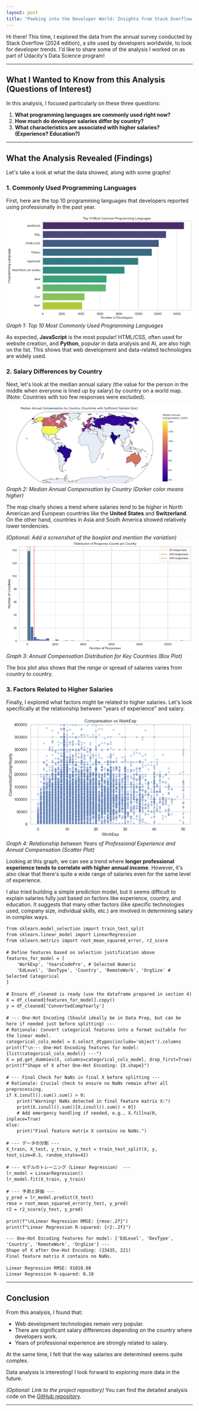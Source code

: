 ```yaml
---
layout: post
title: "Peeking into the Developer World: Insights from Stack Overflow's 2024 Survey" 
---
```


Hi there! This time, I explored the data from the annual survey conducted by Stack Overflow (2024 edition), a site used by developers worldwide, to look for developer trends. 
I'd like to share some of the analysis I worked on as part of Udacity's Data Science program!

---

## What I Wanted to Know from this Analysis (Questions of Interest)

In this analysis, I focused particularly on these three questions:

1.  **What programming languages are commonly used right now?**
2.  **How much do developer salaries differ by country?**
3.  **What characteristics are associated with higher salaries? (Experience? Education?)**

---

## What the Analysis Revealed (Findings)

Let's take a look at what the data showed, along with some graphs!

### 1. Commonly Used Programming Languages

First, here are the top 10 programming languages that developers reported using professionally in the past year.

![Top 10 Programming Languages](../assets/images/q1_languages_plot.png)
*Graph 1: Top 10 Most Commonly Used Programming Languages*

As expected, **JavaScript** is the most popular! HTML/CSS, often used for website creation, and **Python**, popular in data analysis and AI, are also high on the list. 
This shows that web development and data-related technologies are widely used.

### 2. Salary Differences by Country

Next, let's look at the median annual salary (the value for the person in the middle when everyone is lined up by salary) by country on a world map. (Note: Countries with too few responses were excluded).

![Median Compensation by Country Map](../assets/images/q2_country_map.png)
*Graph 2: Median Annual Compensation by Country (Darker color means higher)*

The map clearly shows a trend where salaries tend to be higher in North American and European countries like the **United States** and **Switzerland**. On the other hand, countries in Asia and South America showed relatively lower tendencies.

*(Optional: Add a screenshot of the boxplot and mention the variation)*
![Compensation Distribution by Country Boxplot](../assets/images/q2_country_dist.png)
*Graph 3: Annual Compensation Distribution for Key Countries (Box Plot)*

The box plot also shows that the *range* or spread of salaries varies from country to country.

### 3. Factors Related to Higher Salaries

Finally, I explored what factors might be related to higher salaries. Let's look specifically at the relationship between "years of experience" and salary.

![Compensation vs Years of Professional Experience](../assets/images/q3_experience_scatter.png)
*Graph 4: Relationship between Years of Professional Experience and Annual Compensation (Scatter Plot)*

Looking at this graph, we can see a trend where **longer professional experience tends to correlate with higher annual income**. However, it's also clear that there's quite a wide range of salaries even for the same level of experience.

I also tried building a simple prediction model, but it seems difficult to explain salaries fully just based on factors like experience, country, and education. It suggests that many other factors (like specific technologies used, company size, individual skills, etc.) are involved in determining salary in complex ways.

```
from sklearn.model_selection import train_test_split
from sklearn.linear_model import LinearRegression
from sklearn.metrics import root_mean_squared_error, r2_score

# Define features based on selection justification above
features_for_model = [
    'WorkExp', 'YearsCodePro', # Selected Numeric
    'EdLevel', 'DevType', 'Country', 'RemoteWork', 'OrgSize' # Selected Categorical
]

# Ensure df_cleaned is ready (use the dataframe prepared in section 4)
X = df_cleaned[features_for_model].copy()
y = df_cleaned['ConvertedCompYearly']

# --- One-Hot Encoding (Should ideally be in Data Prep, but can be here if needed just before splitting) ---
# Rationale: Convert categorical features into a format suitable for the linear model.
categorical_cols_model = X.select_dtypes(include='object').columns
print(f"\n--- One-Hot Encoding features for model: {list(categorical_cols_model)} ---")
X = pd.get_dummies(X, columns=categorical_cols_model, drop_first=True)
print(f"Shape of X after One-Hot Encoding: {X.shape}")

# --- Final Check for NaNs in final X before splitting ---
# Rationale: Crucial check to ensure no NaNs remain after all preprocessing.
if X.isnull().sum().sum() > 0:
    print("Warning! NaNs detected in final feature matrix X:")
    print(X.isnull().sum()[X.isnull().sum() > 0])
    # Add emergency handling if needed, e.g., X.fillna(0, inplace=True)
else:
    print("Final feature matrix X contains no NaNs.")

# --- データの分割 ---
X_train, X_test, y_train, y_test = train_test_split(X, y, test_size=0.3, random_state=42)

# --- モデルのトレーニング（Linear Regression） ---
lr_model = LinearRegression()
lr_model.fit(X_train, y_train)

# --- 予測と評価 ---
y_pred = lr_model.predict(X_test)
rmse = root_mean_squared_error(y_test, y_pred)
r2 = r2_score(y_test, y_pred)

print(f"\nLinear Regression RMSE: {rmse:.2f}")
print(f"Linear Regression R-squared: {r2:.2f}")
```

```
--- One-Hot Encoding features for model: ['EdLevel', 'DevType', 'Country', 'RemoteWork', 'OrgSize'] ---
Shape of X after One-Hot Encoding: (23435, 221)
Final feature matrix X contains no NaNs.

Linear Regression RMSE: 91018.08
Linear Regression R-squared: 0.19
```

---

## Conclusion

From this analysis, I found that:

*   Web development technologies remain very popular.
*   There are significant salary differences depending on the country where developers work.
*   Years of professional experience are strongly related to salary.

At the same time, I felt that the way salaries are determined seems quite complex.

Data analysis is interesting! I look forward to exploring more data in the future.

*(Optional: Link to the project repository)*
You can find the detailed analysis code on the [GitHub repository](https://github.com/keadachik/udacity-dsblogpost).

---
